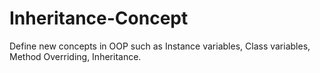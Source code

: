 # Inheritance-Concept
Define new concepts in OOP such as Instance variables, Class variables, Method Overriding, Inheritance.
